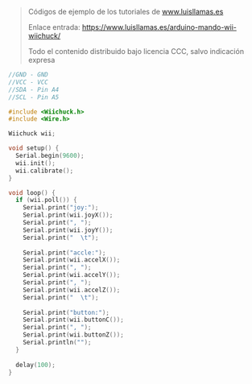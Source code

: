 > Códigos de ejemplo de los tutoriales de www.luisllamas.es
>
> Enlace entrada: https://www.luisllamas.es/arduino-mando-wii-wiichuck/
>
> Todo el contenido distribuido bajo licencia CCC, salvo indicación expresa

```cpp
//GND - GND
//VCC - VCC
//SDA - Pin A4
//SCL - Pin A5

#include <Wiichuck.h>
#include <Wire.h>

Wiichuck wii;

void setup() {
  Serial.begin(9600);
  wii.init(); 
  wii.calibrate();
}

void loop() {
  if (wii.poll()) {
    Serial.print("joy:");
    Serial.print(wii.joyX());
    Serial.print(", ");
    Serial.print(wii.joyY());
    Serial.print("  \t");
    
    Serial.print("accle:");
    Serial.print(wii.accelX());
    Serial.print(", ");
    Serial.print(wii.accelY());
    Serial.print(", ");
    Serial.print(wii.accelZ());
    Serial.print("  \t");
    
    Serial.print("button:");
    Serial.print(wii.buttonC());
    Serial.print(", ");
    Serial.print(wii.buttonZ());
    Serial.println("");
  }
  
  delay(100);
}
```